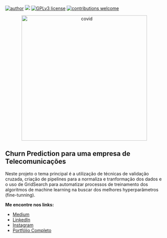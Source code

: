 [![author](https://img.shields.io/badge/author-lstarke-red.svg)](https://www.linkedin.com/in/leandrostarke/) [![](https://img.shields.io/badge/python-3.7+-blue.svg)](https://www.python.org/downloads/release/python-365/) [![GPLv3 license](https://img.shields.io/badge/License-GPLv3-blue.svg)](http://perso.crans.org/besson/LICENSE.html) [![contributions welcome](https://img.shields.io/badge/contributions-welcome-brightgreen.svg?style=flat)](https://github.com/lstarke/analise_de_dados_do_airbnb)

<p align="center">
  <img src="https://github.com/lstarke/fraude_cartao_credito/blob/main/img/credit-cards-that-are-stacked-neatly-together.jpg" alt="covid" height=400px >
</p>

## Churn Prediction para uma empresa de Telecomunicações

Neste projeto o tema principal é a utilização de técnicas de validação cruzada, criação de pipelines para a normaliza e tranformação dos dados e o uso de GridSearch para automatizar processos de treinamento dos algoritmos de machine learning na buscar dos melhores hyperparâmetros (fine-tunning).

**Me encontre nos links:**
* [Medium](https://medium.com/@leandro.starke)
* [LinkedIn](https://www.linkedin.com/in/leandrostarke/)
* [Instagram](https://www.instagram.com/leandrostarke/)
* [Portfólio Completo](https://github.com/lstarke/data-science)
